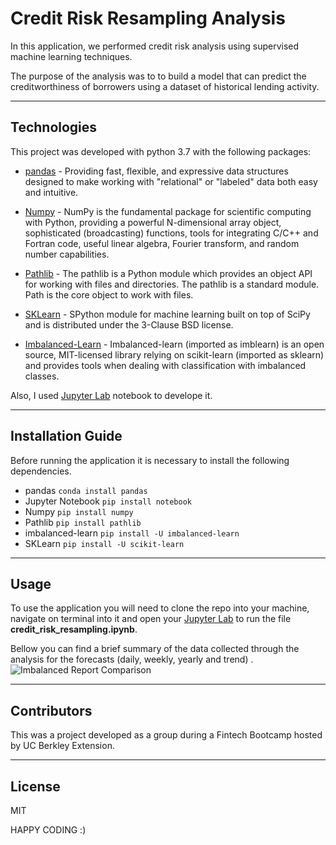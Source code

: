 # Credit Risk Resampling Analysis

In this application, we performed credit risk analysis using supervised machine learning techniques.

The purpose of the analysis was to to build a model that can predict the creditworthiness of borrowers using a dataset of historical lending activity.

---

## Technologies

This project was developed with python 3.7 with the following packages:

* [pandas](https://github.com/pandas-dev/pandas) - Providing fast, flexible, and expressive data structures designed to make working with "relational" or "labeled" data both easy and intuitive.

* [Numpy](https://github.com/numpy/numpy) - NumPy is the fundamental package for scientific computing with Python, providing a powerful N-dimensional array object, sophisticated (broadcasting) functions, tools for integrating C/C++ and Fortran code, useful linear algebra, Fourier transform, and random number capabilities.

* [Pathlib](https://docs.python.org/3/library/pathlib.html) - The pathlib is a Python module which provides an object API for working with files and directories. The pathlib is a standard module. Path is the core object to work with files.

* [SKLearn](https://github.com/scikit-learn/scikit-learn) - SPython module for machine learning built on top of SciPy and is distributed under the 3-Clause BSD license.

* [Imbalanced-Learn](https://imbalanced-learn.org/stable/) - Imbalanced-learn (imported as imblearn) is an open source, MIT-licensed library relying on scikit-learn (imported as sklearn) and provides tools when dealing with classification with imbalanced classes.


Also, I used [Jupyter Lab](https://github.com/jupyter/notebook)  notebook to develope it.

---

## Installation Guide

Before running the application it is necessary to install the following dependencies.

* pandas
```conda install pandas``` 
* Jupyter Notebook
```pip install notebook```
* Numpy
```pip install numpy```
* Pathlib
```pip install pathlib```
* imbalanced-learn
```pip install -U imbalanced-learn```
* SKLearn
```pip install -U scikit-learn```
---

## Usage

To use the application you will need to clone the repo into your machine, navigate on terminal into it and open your [Jupyter Lab](https://github.com/jupyter/notebook) to run the file **credit_risk_resampling.ipynb**. 

Bellow you can find a brief summary of the data collected through the analysis for the forecasts (daily, weekly, yearly and trend) .
![Imbalanced Report Comparison](Snippets/imbalanced_report_comparison.png) 

---

## Contributors

This was a project developed as a group during a Fintech Bootcamp hosted by UC Berkley Extension. 

---

## License
MIT



HAPPY CODING :) 

